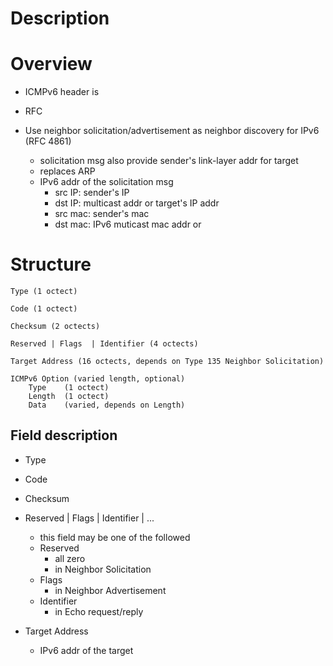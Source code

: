 # Description


# Overview

* ICMPv6 header is 

* RFC

* Use neighbor solicitation/advertisement as neighbor discovery for IPv6 (RFC 4861)
    * solicitation msg also provide sender's link-layer addr for target
    * replaces ARP
    * IPv6 addr of the solicitation msg
        * src IP: sender's IP
        * dst IP: multicast addr or target's IP addr
        * src mac: sender's mac
        * dst mac: IPv6 muticast mac addr or 


# Structure

    Type (1 octect)

    Code (1 octect)

    Checksum (2 octects)
    
    Reserved | Flags  | Identifier (4 octects)

    Target Address (16 octects, depends on Type 135 Neighbor Solicitation)

    ICMPv6 Option (varied length, optional)
        Type    (1 octect)
        Length  (1 octect)
        Data    (varied, depends on Length)

## Field description
* Type
    
* Code

* Checksum

* Reserved | Flags  | Identifier | ...
    * this field may be one of the followed
    * Reserved
        * all zero
        * in Neighbor Solicitation
    * Flags
        * in Neighbor Advertisement
    * Identifier
        * in Echo request/reply

* Target Address
    * IPv6 addr of the target
